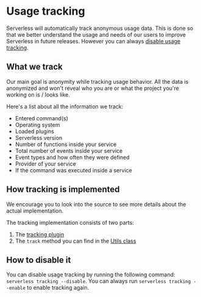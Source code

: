 <!--
title: Serverless Usage Tracking
menuText: Usage Tracking
layout: Doc
-->

# Usage tracking

Serverless will automatically track anonymous usage data. This is done so that we better understand the usage and needs
of our users to improve Serverless in future releases. However you can always [disable usage tracking](#how-to-disable-it).

## What we track

Our main goal is anonymity while tracking usage behavior. All the data is anonymized and won't reveal who you are or what
the project you're working on is / looks like.

Here's a list about all the information we track:
- Entered command(s)
- Operating system
- Loaded plugins
- Serverless version
- Number of functions inside your service
- Total number of events inside your service
- Event types and how often they were defined
- Provider of your service
- If the command was executed inside a service

## How tracking is implemented

We encourage you to look into the source to see more details about the actual implementation.

The tracking implementation consists of two parts:

1. The [tracking plugin](/lib/plugins/tracking)
2. The `track` method you can find in the [Utils class](/lib/classes/Utils.js)

## How to disable it

You can disable usage tracking by running the following command: `serverless tracking --disable`.
You can always run `serverless tracking --enable` to enable tracking again.

